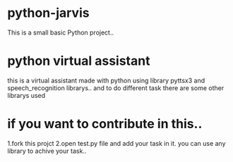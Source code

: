 # python-jarvis

This is a small basic Python  project..
# python virtual assistant

this is a virtual assistant made with python using library pyttsx3 and speech_recognition librarys..
and to do different task there are some other librarys used

# if you want to contribute in this..
1.fork this projct
2.open test.py file and add your task in it. you can use any library to achive your task..
